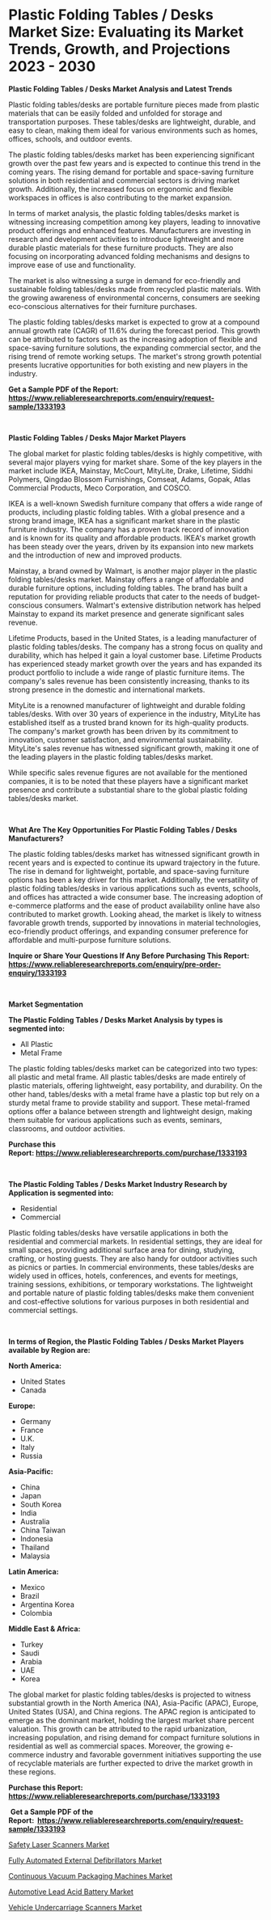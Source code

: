 <p><h1>Plastic Folding Tables / Desks Market Size: Evaluating its Market Trends, Growth, and Projections 2023 - 2030</h1></p><p><strong>Plastic Folding Tables / Desks Market Analysis and Latest Trends</strong></p>
<p><p>Plastic folding tables/desks are portable furniture pieces made from plastic materials that can be easily folded and unfolded for storage and transportation purposes. These tables/desks are lightweight, durable, and easy to clean, making them ideal for various environments such as homes, offices, schools, and outdoor events.</p><p>The plastic folding tables/desks market has been experiencing significant growth over the past few years and is expected to continue this trend in the coming years. The rising demand for portable and space-saving furniture solutions in both residential and commercial sectors is driving market growth. Additionally, the increased focus on ergonomic and flexible workspaces in offices is also contributing to the market expansion.</p><p>In terms of market analysis, the plastic folding tables/desks market is witnessing increasing competition among key players, leading to innovative product offerings and enhanced features. Manufacturers are investing in research and development activities to introduce lightweight and more durable plastic materials for these furniture products. They are also focusing on incorporating advanced folding mechanisms and designs to improve ease of use and functionality.</p><p>The market is also witnessing a surge in demand for eco-friendly and sustainable folding tables/desks made from recycled plastic materials. With the growing awareness of environmental concerns, consumers are seeking eco-conscious alternatives for their furniture purchases.</p><p>The plastic folding tables/desks market is expected to grow at a compound annual growth rate (CAGR) of 11.6% during the forecast period. This growth can be attributed to factors such as the increasing adoption of flexible and space-saving furniture solutions, the expanding commercial sector, and the rising trend of remote working setups. The market's strong growth potential presents lucrative opportunities for both existing and new players in the industry.</p></p>
<p><strong>Get a Sample PDF of the Report:&nbsp; <a href="https://www.reliableresearchreports.com/enquiry/request-sample/1333193">https://www.reliableresearchreports.com/enquiry/request-sample/1333193</a></strong></p>
<p>&nbsp;</p>
<p><strong>Plastic Folding Tables / Desks Major Market Players</strong></p>
<p><p>The global market for plastic folding tables/desks is highly competitive, with several major players vying for market share. Some of the key players in the market include IKEA, Mainstay, McCourt, MityLite, Drake, Lifetime, Siddhi Polymers, Qingdao Blossom Furnishings, Comseat, Adams, Gopak, Atlas Commercial Products, Meco Corporation, and COSCO.</p><p>IKEA is a well-known Swedish furniture company that offers a wide range of products, including plastic folding tables. With a global presence and a strong brand image, IKEA has a significant market share in the plastic furniture industry. The company has a proven track record of innovation and is known for its quality and affordable products. IKEA's market growth has been steady over the years, driven by its expansion into new markets and the introduction of new and improved products.</p><p>Mainstay, a brand owned by Walmart, is another major player in the plastic folding tables/desks market. Mainstay offers a range of affordable and durable furniture options, including folding tables. The brand has built a reputation for providing reliable products that cater to the needs of budget-conscious consumers. Walmart's extensive distribution network has helped Mainstay to expand its market presence and generate significant sales revenue.</p><p>Lifetime Products, based in the United States, is a leading manufacturer of plastic folding tables/desks. The company has a strong focus on quality and durability, which has helped it gain a loyal customer base. Lifetime Products has experienced steady market growth over the years and has expanded its product portfolio to include a wide range of plastic furniture items. The company's sales revenue has been consistently increasing, thanks to its strong presence in the domestic and international markets.</p><p>MityLite is a renowned manufacturer of lightweight and durable folding tables/desks. With over 30 years of experience in the industry, MityLite has established itself as a trusted brand known for its high-quality products. The company's market growth has been driven by its commitment to innovation, customer satisfaction, and environmental sustainability. MityLite's sales revenue has witnessed significant growth, making it one of the leading players in the plastic folding tables/desks market.</p><p>While specific sales revenue figures are not available for the mentioned companies, it is to be noted that these players have a significant market presence and contribute a substantial share to the global plastic folding tables/desks market.</p></p>
<p>&nbsp;</p>
<p><strong>What Are The Key Opportunities For Plastic Folding Tables / Desks Manufacturers?</strong></p>
<p><p>The plastic folding tables/desks market has witnessed significant growth in recent years and is expected to continue its upward trajectory in the future. The rise in demand for lightweight, portable, and space-saving furniture options has been a key driver for this market. Additionally, the versatility of plastic folding tables/desks in various applications such as events, schools, and offices has attracted a wide consumer base. The increasing adoption of e-commerce platforms and the ease of product availability online have also contributed to market growth. Looking ahead, the market is likely to witness favorable growth trends, supported by innovations in material technologies, eco-friendly product offerings, and expanding consumer preference for affordable and multi-purpose furniture solutions.</p></p>
<p><strong>Inquire or Share Your Questions If Any Before Purchasing This Report: <a href="https://www.reliableresearchreports.com/enquiry/pre-order-enquiry/1333193">https://www.reliableresearchreports.com/enquiry/pre-order-enquiry/1333193</a></strong></p>
<p>&nbsp;</p>
<p><strong>Market Segmentation</strong></p>
<p><strong>The Plastic Folding Tables / Desks Market Analysis by types is segmented into:</strong></p>
<p><ul><li>All Plastic</li><li>Metal Frame</li></ul></p>
<p><p>The plastic folding tables/desks market can be categorized into two types: all plastic and metal frame. All plastic tables/desks are made entirely of plastic materials, offering lightweight, easy portability, and durability. On the other hand, tables/desks with a metal frame have a plastic top but rely on a sturdy metal frame to provide stability and support. These metal-framed options offer a balance between strength and lightweight design, making them suitable for various applications such as events, seminars, classrooms, and outdoor activities.</p></p>
<p><strong>Purchase this Report:&nbsp;<a href="https://www.reliableresearchreports.com/purchase/1333193">https://www.reliableresearchreports.com/purchase/1333193</a></strong></p>
<p>&nbsp;</p>
<p><strong>The Plastic Folding Tables / Desks Market Industry Research by Application is segmented into:</strong></p>
<p><ul><li>Residential</li><li>Commercial</li></ul></p>
<p><p>Plastic folding tables/desks have versatile applications in both the residential and commercial markets. In residential settings, they are ideal for small spaces, providing additional surface area for dining, studying, crafting, or hosting guests. They are also handy for outdoor activities such as picnics or parties. In commercial environments, these tables/desks are widely used in offices, hotels, conferences, and events for meetings, training sessions, exhibitions, or temporary workstations. The lightweight and portable nature of plastic folding tables/desks make them convenient and cost-effective solutions for various purposes in both residential and commercial settings.</p></p>
<p>&nbsp;</p>
<p><strong>In terms of Region, the Plastic Folding Tables / Desks Market Players available by Region are:</strong></p>
<p>
    <p> <strong> North America: </strong>
        <ul>
            <li>United States</li>
            <li>Canada</li>
        </ul>
        </p> 
    <p> <strong> Europe: </strong>
        <ul>
            <li>Germany</li>
            <li>France</li>
            <li>U.K.</li>
            <li>Italy</li>
            <li>Russia</li>
        </ul>
        </p> 
    <p> <strong> Asia-Pacific: </strong>
        <ul>
            <li>China</li>
            <li>Japan</li>
            <li>South Korea</li>
            <li>India</li>
            <li>Australia</li>
            <li>China Taiwan</li>
            <li>Indonesia</li>
            <li>Thailand</li>
            <li>Malaysia</li>
        </ul>
        </p> 
    <p> <strong> Latin America: </strong>
        <ul>
            <li>Mexico</li>
            <li>Brazil</li>
            <li>Argentina Korea</li>
            <li>Colombia</li>
        </ul>
        </p> 
    <p> <strong> Middle East & Africa: </strong>
        <ul>
            <li>Turkey</li>
            <li>Saudi</li>
            <li>Arabia</li>
            <li>UAE</li>
            <li>Korea</li>
        </ul>
    </p>
    </p>
<p><p>The global market for plastic folding tables/desks is projected to witness substantial growth in the North America (NA), Asia-Pacific (APAC), Europe, United States (USA), and China regions. The APAC region is anticipated to emerge as the dominant market, holding the largest market share percent valuation. This growth can be attributed to the rapid urbanization, increasing population, and rising demand for compact furniture solutions in residential as well as commercial spaces. Moreover, the growing e-commerce industry and favorable government initiatives supporting the use of recyclable materials are further expected to drive the market growth in these regions.</p></p>
<p><strong>Purchase this Report: <a href="https://www.reliableresearchreports.com/purchase/1333193">https://www.reliableresearchreports.com/purchase/1333193</a></strong></p>
<p>&nbsp;<strong>Get a Sample PDF of the Report:&nbsp;&nbsp;<a href="https://www.reliableresearchreports.com/enquiry/request-sample/1333193">https://www.reliableresearchreports.com/enquiry/request-sample/1333193</a></strong></p>
<p><strong></strong></p>
<p><p><a href="https://medium.com/@ulicesdoyle2023/safety-laser-scanners-market-size-growth-forecast-2023-2030-c358384ba9e7">Safety Laser Scanners Market</a></p><p><a href="https://github.com/RickHolmes3/Market-Research-Report-List-1/blob/main/fully-automated-external-defibrillators-market.md">Fully Automated External Defibrillators Market</a></p><p><a href="https://www.linkedin.com/pulse/continuous-vacuum-packaging-machines-market-size-2023-2030-sv8tf/">Continuous Vacuum Packaging Machines Market</a></p><p><a href="https://medium.com/@dritasmani2022/automotive-lead-acid-battery-market-size-growth-forecast-2023-2030-dde2e5fe3020">Automotive Lead Acid Battery Market</a></p><p><a href="https://github.com/CliffMedina6/Market-Research-Report-List-1/blob/main/vehicle-undercarriage-scanners-market.md">Vehicle Undercarriage Scanners Market</a></p></p>